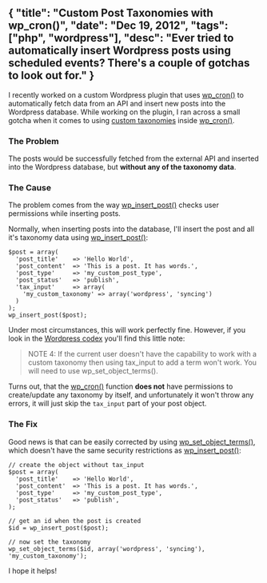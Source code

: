 {
  "title": "Custom Post Taxonomies with wp_cron()",
  "date": "Dec 19, 2012",
  "tags": ["php", "wordpress"],
  "desc": "Ever tried to automatically insert Wordpress posts using scheduled events? There's a couple of gotchas to look out for."
}
--

I recently worked on a custom Wordpress plugin that uses [wp\_cron()](http://codex.wordpress.org/Function_Reference/wp_cron) to automatically fetch data from an API and insert new posts into the Wordpress database. While working on the plugin, I ran across a small gotcha when it comes to using [custom taxonomies](http://codex.wordpress.org/Taxonomies) inside [wp\_cron()](http://codex.wordpress.org/Function_Reference/wp_cron).

### The Problem

The posts would be successfully fetched from the external API and inserted into the Wordpress database, but __without any of the taxonomy data__.

### The Cause

The problem comes from the way [wp\_insert\_post()](http://codex.wordpress.org/Function_Reference/wp_insert_post) checks user permissions while inserting posts.

Normally, when inserting posts into the database, I'll insert the post and all it's taxonomy data using [wp\_insert\_post()](http://codex.wordpress.org/Function_Reference/wp_insert_post):

    $post = array(
      'post_title'    => 'Hello World',
      'post_content'  => 'This is a post. It has words.',
      'post_type'     => 'my_custom_post_type',
      'post_status'   => 'publish',
      'tax_input'     => array(
        'my_custom_taxonomy' => array('wordpress', 'syncing')
      )
    );
    wp_insert_post($post);

Under most circumstances, this will work perfectly fine. However, if you look in the [Wordpress codex](http://codex.wordpress.org/Function_Reference/wp_insert_post) you'll find this little note:

> NOTE 4: If the current user doesn't have the capability to work with a custom taxonomy then using tax_input to add a term won't work. You will need to use wp\_set\_object\_terms().

Turns out, that the [wp\_cron()](http://codex.wordpress.org/Function_Reference/wp_cron) function __does not__ have permissions to create/update any taxonomy by itself, and unfortunately it won't throw any errors, it will just skip the `tax_input` part of your post object.

### The Fix

Good news is that can be easily corrected by using [wp\_set\_object\_terms()](http://codex.wordpress.org/Function_Reference/wp_set_object_terms), which doesn't have the same security restrictions as [wp\_insert\_post()](http://codex.wordpress.org/Function_Reference/wp_insert_post):

    // create the object without tax_input
    $post = array(
      'post_title'    => 'Hello World',
      'post_content'  => 'This is a post. It has words.',
      'post_type'     => 'my_custom_post_type',
      'post_status'   => 'publish',
    );

    // get an id when the post is created
    $id = wp_insert_post($post);

    // now set the taxonomy
    wp_set_object_terms($id, array('wordpress', 'syncing'), 'my_custom_taxonomy');

I hope it helps!
